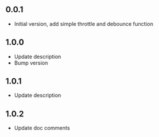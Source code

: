 ## 0.0.1

- Initial version, add simple throttle and debounce function

## 1.0.0

- Update description
- Bump version

## 1.0.1

- Update description

## 1.0.2

- Update doc comments
